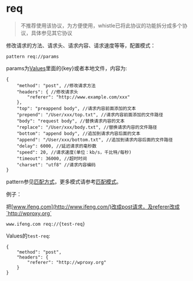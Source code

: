 # req
> 不推荐使用该协议，为方便使用，whistle已将此协议的功能拆分成多个协议，具体参见其它协议

修改请求的方法、请求头、请求内容、请求速度等等，配置模式：

	pattern req://params
	
params为[Values](http://local.whistlejs.com/#values)里面的{key}或者本地文件，内容为:

	{
	    "method": "post", //修改请求方法
	    "headers": { //修改请求头
	        "referer": "http://www.example.com/xxx"
	    },
	    "top": "preappend body", //请求内容前面添加的文本
	    "prepend": "/User/xxx/top.txt", //请求内容前面添加的文件路径
	    "body": "request body", //替换请求内容的文本
	    "replace": "/User/xxx/body.txt", //替换请求内容的文件路径
	    "bottom": "append body", //追加到请求内容后面的文本
	    "append": "/User/xxx/bottom.txt", //追加到请求内容后面的文件路径
	    "delay": 6000, //延迟请求的毫秒数
	    "speed": 20, //请求速度(单位：kb/s，千比特/每秒)
	    "timeout": 36000, //超时时间
	    "charset": "utf8" //请求内容编码
	}
	
pattern参见[匹配方式](../pattern.html)，更多模式请参考[匹配模式](../mode.html)。

例子：

把[www.ifeng.com](http://www.ifeng.com/)改成post请求，及referer改成`http://wproxy.org`

	www.ifeng.com req://{test-req}
	
Values的`test-req`:

	{
	    "method": "post",
	    "headers": {
	        "referer": "http://wproxy.org"
	    }
    }


